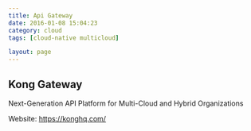 ```yaml
---
title: Api Gateway
date: 2016-01-08 15:04:23
category: cloud
tags: [cloud-native multicloud]

layout: page
---
```



## Kong Gateway

Next-Generation API Platform for
Multi-Cloud and Hybrid Organizations

Website: https://konghq.com/

